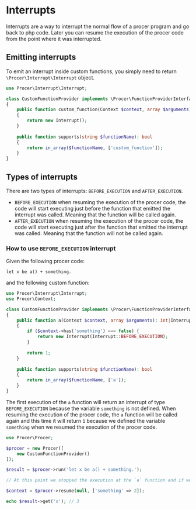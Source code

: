 # Interrupts
Interrupts are a way to interrupt the normal flow of a procer program and go back to php code.
Later you can resume the execution of the procer code from the point where it was interrupted.

## Emitting interrupts
To emit an interrupt inside custom functions, you simply need to return `\Procer\Interrupt\Interrupt` object.
```php
use Procer\Interrupt\Interrupt;

class CustomFunctionProvider implements \Procer\FunctionProviderInterface
{
    public function custom_function(Context $context, array $arguments): string
    {
        return new Interrupt();
    }
    
    public function supports(string $functionName): bool
    {
        return in_array($functionName, ['custom_function']);
    }
}
```

## Types of interrupts
There are two types of interrupts: `BEFORE_EXECUTION` and `AFTER_EXECUTION`.
- `BEFORE_EXECUTION` when resuming the execution of the procer code, the code will start executing just before the function that emitted the interrupt was called. Meaning that the function will be called again.
- `AFTER_EXECUTION` when resuming the execution of the procer code, the code will start executing just after the function that emitted the interrupt was called. Meaning that the function will not be called again.

### How to use `BEFORE_EXECUTION` interrupt

Given the following procer code:
```procer
let x be a() + something.
```

and the following custom function:
```php
use Procer\Interrupt\Interrupt;
use Procer\Context;

class CustomFunctionProvider implements \Procer\FunctionProviderInterface
{
    public function a(Context $context, array $arguments): int|Interrupt
    {
        if ($context->has('something') === false) {
            return new Interrupt(Interrupt::BEFORE_EXECUTION);
        }
        
        return 1;
    }
    
    public function supports(string $functionName): bool
    {
        return in_array($functionName, ['a']);
    }
}
```

The first execution of the `a` function will return an interrupt of type `BEFORE_EXECUTION` because the variable `something` is not defined.
When resuming the execution of the procer code, the `a` function will be called again and this time it will return `1` because we defined the variable `something` when we resumed the execution of the procer code.

```php
use Procer\Procer;

$procer = new Procer([
    new CustomFunctionProvider()
]);

$result = $procer->run('let x be a() + something.');

// At this point we stopped the execution at the `a` function and if we want to resume the execution of the procer code we need to define the variable `something`.

$context = $procer->resume(null, ['something' => 2]);

echo $result->get('x'); // 3
```